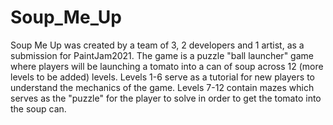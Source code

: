 # Soup_Me_Up

Soup Me Up was created by a team of 3, 2 developers and 1 artist, as a submission for PaintJam2021.
The game is a puzzle "ball launcher" game where players will be launching a tomato into a can of soup across 12 (more levels to be added) levels.
Levels 1-6 serve as a tutorial for new players to understand the mechanics of the game.
Levels 7-12 contain mazes which serves as the "puzzle" for the player to solve in order to get the tomato into the soup can.
